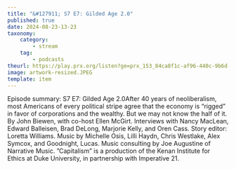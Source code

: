 ```yaml
---
title: "&#127911; S7 E7: Gilded Age 2.0"
published: true
date: 2024-08-23-13-23
taxonomy:
    category:
        - stream
    tag:
        - podcasts
theurl: https://play.prx.org/listen?ge=prx_153_84ca8f1c-af96-440c-9b6d-583233724644&uf=https%3A%2F%2Ffeeds.sceneonradio.org%2FSceneOnRadio
image: artwork-resized.JPEG
template: item
---
```


Episode summary: S7 E7: Gilded Age 2.0After 40 years of neoliberalism, most Americans of every political stripe agree that the economy is &ldquo;rigged&rdquo; in favor of corporations and the wealthy. But we may not know the half of it. By John Biewen, with co-host Ellen McGirt. Interviews with Nancy MacLean, Edward Balleisen, Brad DeLong, Marjorie Kelly, and Oren Cass. Story editor: Loretta Williams. Music by Michelle Osis, Lilli Haydn, Chris Westlake, Alex Symcox, and Goodnight, Lucas. Music consulting by Joe Augustine of Narrative Music. &rdquo;Capitalism&rdquo; is a production of the Kenan Institute for Ethics at Duke University, in partnership with Imperative 21.
